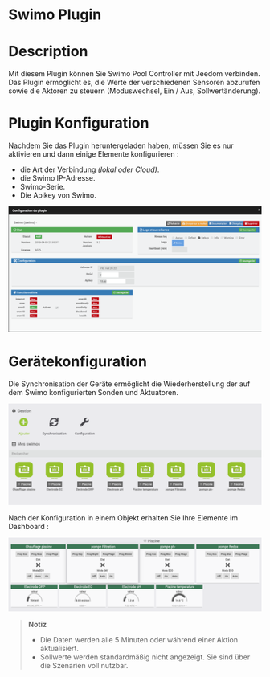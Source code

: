 # Swimo Plugin

# Description

Mit diesem Plugin können Sie Swimo Pool Controller mit Jeedom verbinden.
Das Plugin ermöglicht es, die Werte der verschiedenen Sensoren abzurufen sowie die Aktoren zu steuern (Moduswechsel, Ein / Aus, Sollwertänderung).

# Plugin Konfiguration

Nachdem Sie das Plugin heruntergeladen haben, müssen Sie es nur aktivieren und dann einige Elemente konfigurieren :

- die Art der Verbindung *(lokal oder Cloud)*.
- die Swimo IP-Adresse.
- Swimo-Serie.
- Die Apikey von Swimo.

![swimo](../images/swimo1.png)

# Gerätekonfiguration

Die Synchronisation der Geräte ermöglicht die Wiederherstellung der auf dem Swimo konfigurierten Sonden und Aktuatoren.

![swimo2](../images/swimo2.png)

Nach der Konfiguration in einem Objekt erhalten Sie Ihre Elemente im Dashboard :

![swimo3](../images/swimo3.png)

> **Notiz**
>
> - Die Daten werden alle 5 Minuten oder während einer Aktion aktualisiert.
> - Sollwerte werden standardmäßig nicht angezeigt.
> Sie sind über die Szenarien voll nutzbar.
